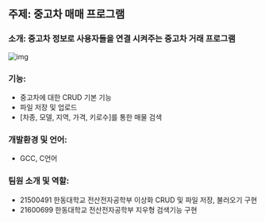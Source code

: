 ## 주제: 중고차 매매 프로그램

### 소개: 중고차 정보로 사용자들을 연결 시켜주는 중고차 거래 프로그램
![img](https://cdn.pixabay.com/photo/2021/12/25/19/28/pre-owned-vehicles-6893760_960_720.jpg)

### 기능: 
- 중고차에 대한 CRUD 기본 기능
- 파일 저장 및 업로드
- [차종, 모델, 지역, 가격, 키로수]를 통한 매물 검색

### 개발환경 및 언어: 
- GCC, C언어

### 팀원 소개 및 역할:
- 21500491 한동대학교 전산전자공학부 이상화 CRUD 및 파일 저장, 불러오기 구현
- 21600699 한동대학교 전산전자공학부 지우형 검색기능 구현
